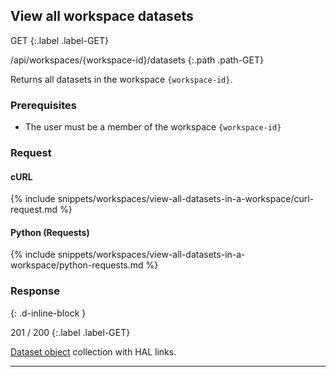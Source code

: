 ## View all workspace datasets

GET
{:.label .label-GET}

/api/workspaces/{workspace-id}/datasets
{:.path .path-GET}

Returns all datasets in the workspace `{workspace-id}`.

### Prerequisites

- The user must be a member of the workspace `{workspace-id}`

### Request

#### cURL

{% include snippets/workspaces/view-all-datasets-in-a-workspace/curl-request.md %}

#### Python (Requests)

{% include snippets/workspaces/view-all-datasets-in-a-workspace/python-requests.md %}

### Response
{: .d-inline-block }

201 / 200
{:.label .label-GET}

[Dataset object](datasets#dataset-object) collection with HAL links.

---
